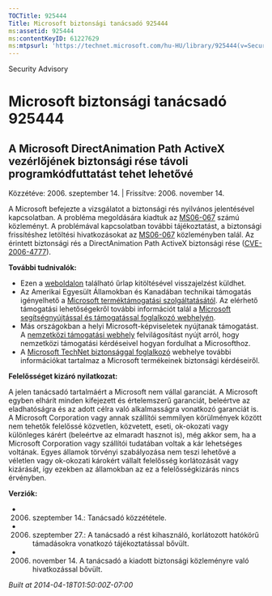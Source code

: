 ```yaml
---
TOCTitle: 925444
Title: Microsoft biztonsági tanácsadó 925444
ms:assetid: 925444
ms:contentKeyID: 61227629
ms:mtpsurl: 'https://technet.microsoft.com/hu-HU/library/925444(v=Security.10)'
---
```


Security Advisory

Microsoft biztonsági tanácsadó 925444
=====================================

A Microsoft DirectAnimation Path ActiveX vezérlőjének biztonsági rése távoli programkódfuttatást tehet lehetővé
---------------------------------------------------------------------------------------------------------------

Közzétéve: 2006. szeptember 14. | Frissítve: 2006. november 14.

A Microsoft befejezte a vizsgálatot a biztonsági rés nyilvános jelentésével kapcsolatban. A probléma megoldására kiadtuk az [MS06-067](http://go.microsoft.com/fwlink/?linkid=69562) számú közleményt. A problémával kapcsolatban további tájékoztatást, a biztonsági frissítéshez letöltési hivatkozásokat az [MS06-067](http://go.microsoft.com/fwlink/?linkid=69562) közleményben talál. Az érintett biztonsági rés a DirectAnimation Path ActiveX biztonsági rése ([CVE-2006-4777](http://www.cve.mitre.org/cgi-bin/cvename.cgi?name=cve-2006-4777)).

**További tudnivalók:**

-   Ezen a [weboldalon](https://support.microsoft.com/common/survey.aspx?scid=sw;en;1257&amp;showpage=1&amp;ws=technet&amp;sd=tech) található űrlap kitöltésével visszajelzést küldhet.
-   Az Amerikai Egyesült Államokban és Kanadában technikai támogatás igényelhető a [Microsoft terméktámogatási szolgáltatásától](http://go.microsoft.com/fwlink/?linkid=21131). Az elérhető támogatási lehetőségekről további információt talál a [Microsoft segítségnyújtással és támogatással foglalkozó webhelyén](http://support.microsoft.com/).
-   Más országokban a helyi Microsoft-képviseletek nyújtanak támogatást. A [nemzetközi támogatási webhely](http://go.microsoft.com/fwlink/?linkid=21155) felvilágosítást nyújt arról, hogy nemzetközi támogatási kérdéseivel hogyan fordulhat a Microsofthoz.
-   A [Microsoft TechNet biztonsággal foglalkozó](http://go.microsoft.com/fwlink/?linkid=21132) webhelye további információkat tartalmaz a Microsoft termékeinek biztonsági kérdéseiről.

**Felelősséget kizáró nyilatkozat:**

A jelen tanácsadó tartalmáért a Microsoft nem vállal garanciát. A Microsoft egyben elhárít minden kifejezett és értelemszerű garanciát, beleértve az eladhatóságra és az adott célra való alkalmasságra vonatkozó garanciát is. A Microsoft Corporation vagy annak szállítói semmilyen körülmények között nem tehetők felelőssé közvetlen, közvetett, eseti, ok-okozati vagy különleges kárért (beleértve az elmaradt hasznot is), még akkor sem, ha a Microsoft Corporation vagy szállítói tudatában voltak a kár lehetséges voltának. Egyes államok törvényi szabályozása nem teszi lehetővé a véletlen vagy ok-okozati károkért vállalt felelősség korlátozását vagy kizárását, így ezekben az államokban az ez a felelősségkizárás nincs érvényben.

**Verziók:**

-   2006. szeptember 14.: Tanácsadó közzététele.
-   2006. szeptember 27.: A tanácsadó a rést kihasználó, korlátozott hatókörű támadásokra vonatkozó tájékoztatással bővült.
-   2006. november 14. A tanácsadó a kiadott biztonsági közleményre való hivatkozással bővült.

*Built at 2014-04-18T01:50:00Z-07:00*
